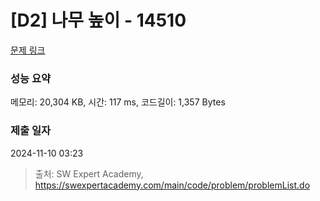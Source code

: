 # [D2] 나무 높이 - 14510 

[문제 링크](https://swexpertacademy.com/main/code/problem/problemDetail.do?contestProbId=AYFofW8qpXYDFAR4) 

### 성능 요약

메모리: 20,304 KB, 시간: 117 ms, 코드길이: 1,357 Bytes

### 제출 일자

2024-11-10 03:23



> 출처: SW Expert Academy, https://swexpertacademy.com/main/code/problem/problemList.do